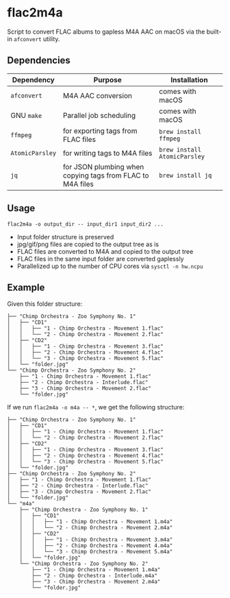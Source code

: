 # flac2m4a

Script to convert FLAC albums to gapless M4A AAC on macOS via the built-in `afconvert` utility.

## Dependencies

| Dependency | Purpose | Installation |
| ---------- | ------- | ------------ |
| `afconvert`| M4A AAC conversion | comes with macOS |
| GNU `make`| Parallel job scheduling | comes with macOS |
| `ffmpeg` | for exporting tags from FLAC files | `brew install ffmpeg` |
| `AtomicParsley` | for writing tags to M4A files | `brew install AtomicParsley` |
| `jq` | for JSON plumbing when copying tags from FLAC to M4A files  | `brew install jq` |

## Usage

```
flac2m4a -o output_dir -- input_dir1 input_dir2 ...
```

- Input folder structure is preserved
- jpg/gif/png files are copied to the output tree as is
- FLAC files are converted to M4A and copied to the output tree
- FLAC files in the same input folder are converted gaplessly
- Parallelized up to the number of CPU cores via `sysctl -n hw.ncpu`

## Example

Given this folder structure:

```
├── "Chimp Orchestra - Zoo Symphony No. 1"
│   ├── "CD1"
│   │   ├── "1 - Chimp Orchestra - Movement 1.flac"
│   │   └── "2 - Chimp Orchestra - Movement 2.flac"
│   ├── "CD2"
│   │   ├── "1 - Chimp Orchestra - Movement 3.flac"
│   │   ├── "2 - Chimp Orchestra - Movement 4.flac"
│   │   └── "3 - Chimp Orchestra - Movement 5.flac"
│   └── "folder.jpg"
└── "Chimp Orchestra - Zoo Symphony No. 2"
    ├── "1 - Chimp Orchestra - Movement 1.flac"
    ├── "2 - Chimp Orchestra - Interlude.flac"
    ├── "3 - Chimp Orchestra - Movement 2.flac"
    └── "folder.jpg"
```

If we run `flac2m4a -o m4a -- *`, we get the following structure:

```
├── "Chimp Orchestra - Zoo Symphony No. 1"
│   ├── "CD1"
│   │   ├── "1 - Chimp Orchestra - Movement 1.flac"
│   │   └── "2 - Chimp Orchestra - Movement 2.flac"
│   ├── "CD2"
│   │   ├── "1 - Chimp Orchestra - Movement 3.flac"
│   │   ├── "2 - Chimp Orchestra - Movement 4.flac"
│   │   └── "3 - Chimp Orchestra - Movement 5.flac"
│   └── "folder.jpg"
├── "Chimp Orchestra - Zoo Symphony No. 2"
│   ├── "1 - Chimp Orchestra - Movement 1.flac"
│   ├── "2 - Chimp Orchestra - Interlude.flac"
│   ├── "3 - Chimp Orchestra - Movement 2.flac"
│   └── "folder.jpg"
└── "m4a"
    ├── "Chimp Orchestra - Zoo Symphony No. 1"
    │   ├── "CD1"
    │   │   ├── "1 - Chimp Orchestra - Movement 1.m4a"
    │   │   └── "2 - Chimp Orchestra - Movement 2.m4a"
    │   ├── "CD2"
    │   │   ├── "1 - Chimp Orchestra - Movement 3.m4a"
    │   │   ├── "2 - Chimp Orchestra - Movement 4.m4a"
    │   │   └── "3 - Chimp Orchestra - Movement 5.m4a"
    │   └── "folder.jpg"
    └── "Chimp Orchestra - Zoo Symphony No. 2"
        ├── "1 - Chimp Orchestra - Movement 1.m4a"
        ├── "2 - Chimp Orchestra - Interlude.m4a"
        ├── "3 - Chimp Orchestra - Movement 2.m4a"
        └── "folder.jpg"
```
